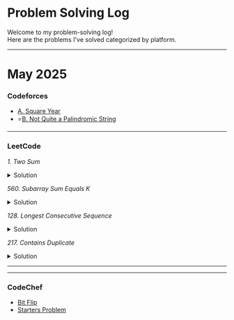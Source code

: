 # Problem Solving Log

Welcome to my problem-solving log!  
Here are the problems I've solved categorized by platform.

---
# May 2025


### Codeforces
- [A. Square Year](squareyear.java)
- ⭐[B. Not Quite a Palindromic String](notquitepalindrome.java)
 
----
### LeetCode 

*1. Two Sum*
<details>
 <summary>Solution
</summary>

``` 
public class Solution {
    public int subarraySum(int[] nums, int k) {
        int sum = 0;
        int i = 0, j; // pointers
        int ans = 0;
        // [1,1,1] ->
        // i,j
        for (; i < nums.length - 1; i++) {
            for (j = i + 1; j < nums.length; j++) {

                if (sum >= k) {
                    sum -= nums[i];
                }
                if (sum < k) {
                    sum += nums[i] + nums[j];
                }
                if (sum == k)
                    ans++;

                System.out.print(sum + " ,");
            }

        }
        return ans;
    }

    public static void main(String[] args) {
        Solution obj = new Solution();
        int nums[] = {1, 2, 3}, k = 3;
        int a = obj.subarraySum(nums, k);
        System.out.println(a);


    }
}

```

</details>

*560. Subarray Sum Equals K*
<details>
 <summary>Solution</summary>

``` 

class Solution {
    public int subarraySum(int[] nums, int target) {
        int ans = 0;

        for (int i = 0; i < nums.length; i++) {
            int sum = 0;
            for (int j = i; j < nums.length; j++) {
                sum += nums[j];
                if (sum == target)
                    ans++;
            }

        }
        return ans;
    }
}
```
</details>


*128. Longest Consecutive Sequence*
<details>
 <summary>Solution</summary>

``` 

class Solution {
    public int subarraySum(int[] nums, int target) {
        int ans = 0;

        for (int i = 0; i < nums.length; i++) {
            int sum = 0;
            for (int j = i; j < nums.length; j++) {
                sum += nums[j];
                if (sum == target)
                    ans++;
            }

        }
        return ans;
    }
}
```
</details>

*217. Contains Duplicate*
<details>
 <summary>Solution</summary>

``` 
 
```
</details>

---

---

### CodeChef
- [Bit Flip](Solutions/CodeChef/bit_flip.cpp)
- [Starters Problem](Solutions/CodeChef/starters_problem.cpp)
